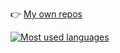 👉 [My own repos](https://github.com/d9k?tab=repositories)

[![Most used languages](https://github-readme-stats.vercel.app/api/top-langs/?username=d9k&langs_count=10&theme=dark&hide=Rich%20Text%20Format,CoffeeScript,HTML,Scheme,Ruby,Emacs%20Lisp)](https://github.com/anuraghazra/github-readme-stats#top-languages-card)

